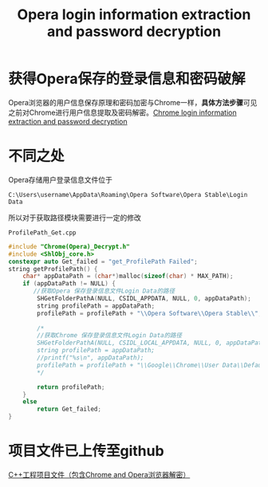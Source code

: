 ﻿---
title: Opera login information extraction and password decryption
tags: C++ Decrypt VS2019 Opera
edit: 2019-07-19
categories: C++ Technology
status: Completed
description: Get the login information (URL, login name, password, etc.) automatically saved by Opera browser and password decryption
---

# 获得Opera保存的登录信息和密码破解

Opera浏览器的用户信息保存原理和密码加密与Chrome一样，**具体方法步骤**可见之前对Chrome进行用户信息提取及密码解密。[Chrome login information extraction and password decryption](https://www.shangzg.top/c++/technology/Chrome-login-information-extraction-and-password-decryption.html)

# 不同之处

Opera存储用户登录信息文件位于

`C:\Users\username\AppData\Roaming\Opera Software\Opera Stable\Login Data`

所以对于获取路径模块需要进行一定的修改

`ProfilePath_Get.cpp`

```c++
#include "Chrome(Opera)_Decrypt.h"
#include <ShlObj_core.h>
constexpr auto Get_failed = "get_ProfilePath Failed";
string getProfilePath() {
	char* appDataPath = (char*)malloc(sizeof(char) * MAX_PATH);
	if (appDataPath != NULL) {     
       //获取Opera 保存登录信息文件Login Data的路径
		SHGetFolderPathA(NULL, CSIDL_APPDATA, NULL, 0, appDataPath);	// 获取当前用户的文件系统目录C:\Users\username\AppData\Roaming（CSIDL_APPDATA默认为AppData下的Roaming）
		string profilePath = appDataPath;
		profilePath = profilePath + "\\Opera Software\\Opera Stable\\";	// Opera的Login Data所在路径
        
		/*
		//获取Chrome 保存登录信息文件Login Data的路径
		SHGetFolderPathA(NULL, CSIDL_LOCAL_APPDATA, NULL, 0, appDataPath);	// 获取当前用户的文件系统目录C:\Users\username\AppData\Local
		string profilePath = appDataPath;
		//printf("%s\n", appDataPath);
		profilePath = profilePath + "\\Google\\Chrome\\User Data\\Default\\";
		*/

		return profilePath;
	}
	else
		return Get_failed;
}

```

# 项目文件已上传至github

[C++工程项目文件（包含Chrome and Opera浏览器解密）](https://github.com/Cr7-joker/Chrome-and-Opera_Decrypt)

